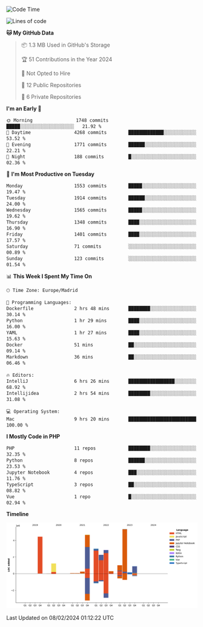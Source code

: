 <!--START_SECTION:waka-->
![Code Time](http://img.shields.io/badge/Code%20Time-32%20hrs%2035%20mins-blue)

![Lines of code](https://img.shields.io/badge/From%20Hello%20World%20I%27ve%20Written-26.4%20million%20lines%20of%20code-blue)

**🐱 My GitHub Data** 

> 📦 1.3 MB Used in GitHub's Storage 
 > 
> 🏆 51 Contributions in the Year 2024
 > 
> 🚫 Not Opted to Hire
 > 
> 📜 12 Public Repositories 
 > 
> 🔑 6 Private Repositories 
 > 
**I'm an Early 🐤** 

```text
🌞 Morning                1748 commits        █████░░░░░░░░░░░░░░░░░░░░   21.92 % 
🌆 Daytime                4268 commits        █████████████░░░░░░░░░░░░   53.52 % 
🌃 Evening                1771 commits        ██████░░░░░░░░░░░░░░░░░░░   22.21 % 
🌙 Night                  188 commits         █░░░░░░░░░░░░░░░░░░░░░░░░   02.36 % 
```
📅 **I'm Most Productive on Tuesday** 

```text
Monday                   1553 commits        █████░░░░░░░░░░░░░░░░░░░░   19.47 % 
Tuesday                  1914 commits        ██████░░░░░░░░░░░░░░░░░░░   24.00 % 
Wednesday                1565 commits        █████░░░░░░░░░░░░░░░░░░░░   19.62 % 
Thursday                 1348 commits        ████░░░░░░░░░░░░░░░░░░░░░   16.90 % 
Friday                   1401 commits        ████░░░░░░░░░░░░░░░░░░░░░   17.57 % 
Saturday                 71 commits          ░░░░░░░░░░░░░░░░░░░░░░░░░   00.89 % 
Sunday                   123 commits         ░░░░░░░░░░░░░░░░░░░░░░░░░   01.54 % 
```


📊 **This Week I Spent My Time On** 

```text
🕑︎ Time Zone: Europe/Madrid

💬 Programming Languages: 
Dockerfile               2 hrs 48 mins       ████████░░░░░░░░░░░░░░░░░   30.14 % 
Python                   1 hr 29 mins        ████░░░░░░░░░░░░░░░░░░░░░   16.00 % 
YAML                     1 hr 27 mins        ████░░░░░░░░░░░░░░░░░░░░░   15.63 % 
Docker                   51 mins             ██░░░░░░░░░░░░░░░░░░░░░░░   09.14 % 
Markdown                 36 mins             ██░░░░░░░░░░░░░░░░░░░░░░░   06.46 % 

🔥 Editors: 
IntelliJ                 6 hrs 26 mins       █████████████████░░░░░░░░   68.92 % 
Intellijidea             2 hrs 54 mins       ████████░░░░░░░░░░░░░░░░░   31.08 % 

💻 Operating System: 
Mac                      9 hrs 20 mins       █████████████████████████   100.00 % 
```

**I Mostly Code in PHP** 

```text
PHP                      11 repos            ████████░░░░░░░░░░░░░░░░░   32.35 % 
Python                   8 repos             ██████░░░░░░░░░░░░░░░░░░░   23.53 % 
Jupyter Notebook         4 repos             ███░░░░░░░░░░░░░░░░░░░░░░   11.76 % 
TypeScript               3 repos             ██░░░░░░░░░░░░░░░░░░░░░░░   08.82 % 
Vue                      1 repo              █░░░░░░░░░░░░░░░░░░░░░░░░   02.94 % 
```



**Timeline**

![Lines of Code chart](https://raw.githubusercontent.com/danisoronellas/danisoronellas/main/assets/bar_graph.png)


 Last Updated on 08/02/2024 01:12:22 UTC
<!--END_SECTION:waka-->
